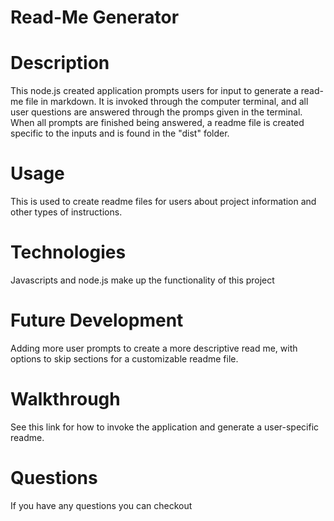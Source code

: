 # Read-Me Generator

# Description

This node.js created application prompts users for input to generate a read-me file in markdown. It is invoked through the computer terminal, and all user questions are answered through the promps given in the terminal. When all prompts are finished being answered, a readme file is created specific to the inputs and is found in the "dist" folder.

# Usage
This is used to create readme files for users about project information and other types of instructions. 

# Technologies
Javascripts and node.js make up the functionality of this project

# Future Development

Adding more user prompts to create a more descriptive read me, with options to skip sections for a customizable readme file.

# Walkthrough
See this link for how to invoke the application and generate a user-specific readme.

# Questions

If you have any questions you can checkout 
